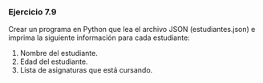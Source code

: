 ### **Ejercicio 7.9**

Crear un programa en Python que lea el archivo JSON (estudiantes.json) e imprima la siguiente información para cada estudiante:

1. Nombre del estudiante.
2. Edad del estudiante.
3. Lista de asignaturas que está cursando.
